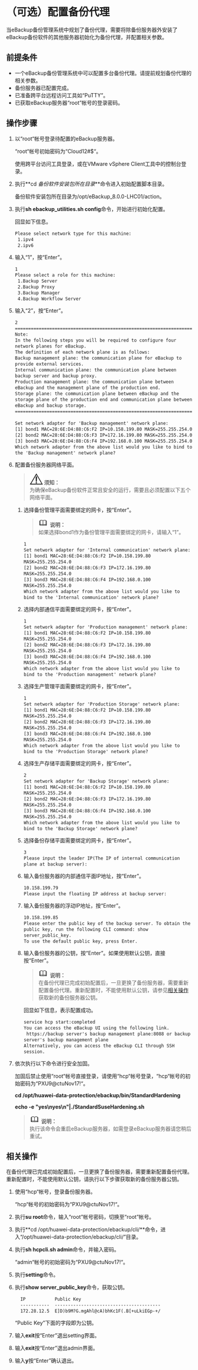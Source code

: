 # （可选）配置备份代理<a name="cbr_03_0063"></a>

当eBackup备份管理系统中规划了备份代理，需要将除备份服务器外安装了eBackup备份软件的其他服务器初始化为备份代理，并配置相关参数。

## 前提条件<a name="zh-cn_topic_0174676996_section140263320443"></a>

-   一个eBackup备份管理系统中可以配置多台备份代理。请提前规划备份代理的相关参数。
-   备份服务器已配置完成。
-   已准备跨平台远程访问工具如“PuTTY”。
-   已获取eBackup服务器“root”帐号的登录密码。

## 操作步骤<a name="zh-cn_topic_0174676996_section029331124810"></a>

1.  以“root“帐号登录待配置的eBackup服务器。

    “root“帐号初始密码为“Cloud12\#$“。

    使用跨平台访问工具登录，或在VMware vSphere Client工具中的控制台登录。

2.  执行**cd  _备份软件安装包所在目录_**命令进入初始配置脚本目录。

    备份软件安装包所在目录为/opt/eBackup\_8.0.0-LHC01/action。

3.  执行**sh ebackup\_utilities.sh config**命令，开始进行初始化配置。

    回显如下信息。

    ```
    Please select network type for this machine:
     1.ipv4
     2.ipv6
    ```

4.  输入“1”，按“Enter”。

    ```
    1
    Please select a role for this machine:
     1.Backup Server 
     2.Backup Proxy 
     3.Backup Manager 
     4.Backup Workflow Server 
    ```

5.  输入“2”，按“Enter”。

    ```
    2
    ===================================================================================================
    Note:
    In the following steps you will be required to configure four network planes for eBackup.
    The definition of each network plane is as follows:
    Backup management plane: the communication plane for eBackup to provide external services.
    Internal communication plane: the communication plane between backup server and backup proxy.
    Production management plane: the communication plane between eBackup and the management plane of the production end.
    Storage plane: the communication plane between eBackup and the storage plane of the production end and communication plane between eBackup and backup storage.
    ====================================================================================================
    
    Set network adapter for 'Backup management' network plane:
    [1] bond1 MAC=28:6E:D4:88:C6:F2 IP=10.158.199.80 MASK=255.255.254.0 
    [2] bond2 MAC=28:6E:D4:88:C6:F3 IP=172.16.199.80 MASK=255.255.254.0 
    [3] bond3 MAC=28:6E:D4:88:C6:F4 IP=192.168.0.100 MASK=255.255.254.0 
    Which network adapter from the above list would you like to bind to the 'Backup management' network plane?
    ```

6.  配置备份服务器网络平面。

    >![](public_sys-resources/icon-notice.gif) **须知：**   
    >为确保eBackup备份软件正常且安全的运行，需要且必须配置以下五个网络平面。  

    1.  选择备份管理平面需要绑定的网卡，按“Enter”。

        >![](public_sys-resources/icon-note.gif) **说明：**   
        >如果选择bond1作为备份管理平面需要绑定的网卡，请输入“1”。  

        ```
        1
        Set network adapter for 'Internal communication' network plane:
        [1] bond1 MAC=28:6E:D4:88:C6:F2 IP=10.158.199.80 MASK=255.255.254.0 
        [2] bond2 MAC=28:6E:D4:88:C6:F3 IP=172.16.199.80 MASK=255.255.254.0 
        [3] bond3 MAC=28:6E:D4:88:C6:F4 IP=192.168.0.100 MASK=255.255.254.0 
        Which network adapter from the above list would you like to bind to the 'Internal communication' network plane?
        ```

    2.  选择内部通信平面需要绑定的网卡，按“Enter”。

        ```
        1
        Set network adapter for 'Production management' network plane:
        [1] bond1 MAC=28:6E:D4:88:C6:F2 IP=10.158.199.80 MASK=255.255.254.0 
        [2] bond2 MAC=28:6E:D4:88:C6:F3 IP=172.16.199.80 MASK=255.255.254.0 
        [3] bond3 MAC=28:6E:D4:88:C6:F4 IP=192.168.0.100 MASK=255.255.254.0 
        Which network adapter from the above list would you like to bind to the 'Production management' network plane?
        ```

    3.  选择生产管理平面需要绑定的网卡，按“Enter”。

        ```
        1
        Set network adapter for 'Production Storage' network plane:
        [1] bond1 MAC=28:6E:D4:88:C6:F2 IP=10.158.199.80 MASK=255.255.254.0 
        [2] bond2 MAC=28:6E:D4:88:C6:F3 IP=172.16.199.80 MASK=255.255.254.0 
        [3] bond3 MAC=28:6E:D4:88:C6:F4 IP=192.168.0.100 MASK=255.255.254.0 
        Which network adapter from the above list would you like to bind to the 'Production Storage' network plane?    
        ```

    4.  选择生产存储平面需要绑定的网卡，按“Enter”。

        ```
        2
        Set network adapter for 'Backup Storage' network plane:
        [1] bond1 MAC=28:6E:D4:88:C6:F2 IP=10.158.199.80 MASK=255.255.254.0 
        [2] bond2 MAC=28:6E:D4:88:C6:F3 IP=172.16.199.80 MASK=255.255.254.0 
        [3] bond3 MAC=28:6E:D4:88:C6:F4 IP=192.168.0.100 MASK=255.255.254.0 
        Which network adapter from the above list would you like to bind to the 'Backup Storage' network plane?
        ```

    5.  选择备份存储平面需要绑定的网卡，按“Enter”。

        ```
        3
        Please input the leader IP(The IP of internal communication plane at backup server):
        ```

    6.  输入备份服务器的内部通信平面IP地址，按“Enter”。

        ```
        10.158.199.79
        Please input the floating IP address at backup server:
        ```

    7.  输入备份服务器的浮动IP地址，按“Enter”。

        ```
        10.158.199.85
        Please enter the public key of the backup server. To obtain the public key, run the following CLI command: show server_public_key.
        To use the default public key, press Enter.
        ```

    8.  输入备份服务器的公钥，按“Enter”。如果使用默认公钥，直接按“Enter”。

        >![](public_sys-resources/icon-note.gif) **说明：**   
        >在备份代理已完成初始配置后，一旦更换了备份服务器，需要重新配置备份代理。重新配置时，不能使用默认公钥，请参见[相关操作](#zh-cn_topic_0174676996_section12715427121514)获取新的备份服务器公钥。  

        回显如下信息，表示配置成功。

        ```
        service hcp start:completed
        You can access the eBackup UI using the following link.
         https://backup server's backup management plane:8088 or backup server's backup management plane
        Alternatively, you can access the eBackup CLI through SSH session.
        ```

7.  依次执行以下命令进行安全加固。

    加固后禁止使用“root“帐号直接登录，请使用“hcp“帐号登录，“hcp“帐号的初始密码为“PXU9@ctuNov17!“。

    **cd /opt/huawei-data-protection/ebackup/bin/StandardHardening**

    **echo -e "yes\\nyes\\n"|./StandardSuseHardening.sh**

    >![](public_sys-resources/icon-note.gif) **说明：**   
    >执行该命令会重启eBackup服务器，如需登录eBackup服务器请您稍后重试。  


## 相关操作<a name="zh-cn_topic_0174676996_section12715427121514"></a>

在备份代理已完成初始配置后，一旦更换了备份服务器，需要重新配置备份代理。重新配置时，不能使用默认公钥，请执行以下步骤获取新的备份服务器公钥。

1.  使用“hcp“帐号，登录备份服务器。

    “hcp“帐号的初始密码为“PXU9@ctuNov17!“。

2.  执行**su root**命令，输入“root”帐号密码，切换至“root”帐号。

1.  执行**cd /opt/huawei-data-protection/ebackup/cli/**命令，进入“/opt/huawei-data-protection/ebackup/cli/”目录。
2.  执行**sh hcpcli.sh admin**命令，并输入密码。

    “admin“帐号的初始密码为“PXU9@ctuNov17!“。

3.  执行**setting**命令。
4.  执行**show server\_public\_key**命令，获取公钥。

    ```
      IP           Public Key                                  
      -----------  ----------------------------------------    
      172.28.12.5  E]D)b9M?G.mgAhl@cA)bhKc1F(.B[+uLkiEGp-+/       
    ```

    “Public Key”下面的字段即为公钥。

5.  输入**exit**按“Enter”退出setting界面。
6.  输入**exit**按“Enter”退出admin界面。
7.  输入**y**按“Enter”确认退出。

